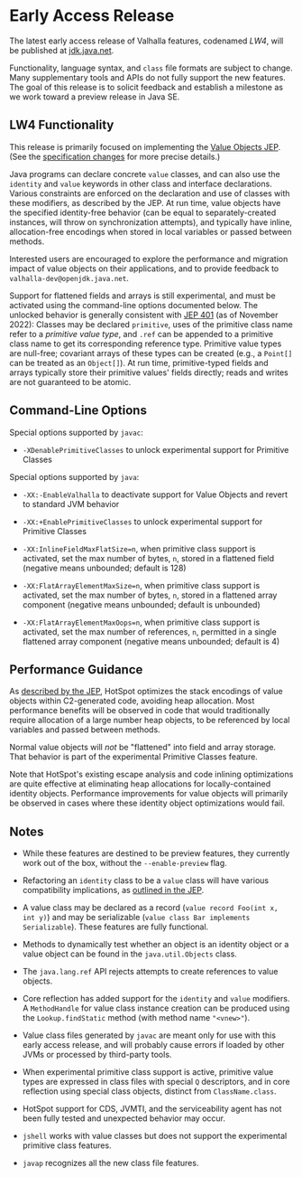 # Early Access Release

The latest early access release of Valhalla features, codenamed *LW4*, will be
published at [jdk.java.net](https://jdk.java.net/valhalla/).

Functionality, language syntax, and `class` file formats are subject to change.
Many supplementary tools and APIs do not fully support the new features.
The goal of this release is to solicit feedback and establish a milestone as we
work toward a preview release in Java SE.



## LW4 Functionality

This release is primarily focused on implementing the
[Value Objects JEP](https://openjdk.org/jeps/8277163).
(See the [specification changes](http://cr.openjdk.java.net/~dlsmith/jep8277163/latest)
for more precise details.)

Java programs can declare concrete `value` classes, and can also use the
`identity` and `value` keywords in other class and interface declarations.
Various constraints are enforced on the declaration and use of classes with
these modifiers, as described by the JEP.
At run time, value objects have the specified identity-free behavior (can be
equal to separately-created instances, will throw on synchronization attempts),
and typically have inline, allocation-free encodings when stored in local
variables or passed between methods.

Interested users are encouraged to explore the performance and migration impact
of value objects on their applications, and to provide feedback to
<span style="white-space:nowrap;">`valhalla-dev@openjdk.java.net`</span>.

Support for flattened fields and arrays is still experimental, and must be
activated using the command-line options documented below.
The unlocked behavior is generally consistent with
[JEP 401](https://openjdk.org/jeps/401) (as of November 2022):
Classes may be declared `primitive`, uses of the primitive class name refer to a
*primitive value type*, and `.ref` can be appended to a primitive class name to
get its corresponding reference type.
Primitive value types are null-free; covariant arrays of these types can be
created (e.g., a `Point[]` can be treated as an `Object[]`).
At run time, primitive-typed fields and arrays typically store their primitive
values' fields directly; reads and writes are not guaranteed to be atomic.



## Command-Line Options

Special options supported by `javac`:

-   `-XDenablePrimitiveClasses` to unlock experimental support for Primitive
    Classes

Special options supported by `java`:

-   `-XX:-EnableValhalla` to deactivate support for Value Objects and revert to
    standard JVM behavior

-   `-XX:+EnablePrimitiveClasses` to unlock experimental support for Primitive
    Classes

-   `-XX:InlineFieldMaxFlatSize=n`, when primitive class support is activated,
    set the max number of bytes, `n`, stored in a flattened field (negative
    means unbounded; default is 128)

-   `-XX:FlatArrayElementMaxSize=n`, when primitive class support is activated,
    set the max number of bytes, `n`, stored in a flattened array component
    (negative means unbounded; default is unbounded)

-   `-XX:FlatArrayElementMaxOops=n`, when primitive class support is activated,
    set the max number of references, `n`, permitted in a single flattened array
    component (negative means unbounded; default is 4)



## Performance Guidance

As
[described by the JEP](https://openjdk.org/jeps/8277163#HotSpot-implementation),
HotSpot optimizes the stack encodings of value objects within C2-generated code,
avoiding heap allocation.
Most performance benefits will be observed in code that would traditionally
require allocation of a large number heap objects, to be referenced by local
variables and passed between methods.

Normal value objects will *not* be "flattened" into field and array storage.
That behavior is part of the experimental Primitive Classes feature.

Note that HotSpot's existing escape analysis and code inlining optimizations are
quite effective at eliminating heap allocations for locally-contained identity
objects. Performance improvements for value objects will primarily be observed
in cases where these identity object optimizations would fail.



## Notes

-   While these features are destined to be preview features, they currently
    work out of the box, without the
    <span style="white-space:nowrap;">`--enable-preview`</span> flag.

-   Refactoring an `identity` class to be a `value` class will have various
    compatibility implications, as
    [outlined in the JEP](https://openjdk.org/jeps/8277163#Migration-of-existing-classes).

-   A value class may be declared as a record (`value record Foo(int x, int y)`)
    and may be serializable (`value class Bar implements Serializable`).
    These features are fully functional.

-   Methods to dynamically test whether an object is an identity object or a
    value object can be found in the `java.util.Objects` class.

-   The `java.lang.ref` API rejects attempts to create references to value
    objects. 

-   Core reflection has added support for the `identity` and `value` modifiers.
    A `MethodHandle` for value class instance creation can be produced using the
    `Lookup.findStatic` method (with method name `"<vnew>"`).

-   Value class files generated by `javac` are meant only for use with this
    early access release, and will probably cause errors if loaded by other JVMs
    or processed by third-party tools.

-   When experimental primitive class support is active, primitive value types
    are expressed in class files with special `Q` descriptors, and in core
    reflection using special class objects, distinct from `ClassName.class`.

-   HotSpot support for CDS, JVMTI, and the serviceability agent has not been
    fully tested and unexpected behavior may occur.

-   `jshell` works with value classes but does not support the experimental
    primitive class features.

-   `javap` recognizes all the new class file features.
